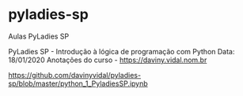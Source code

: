 # pyladies-sp
Aulas PyLadies SP

PyLadies SP - Introdução à lógica de programação com Python
Data: 18/01/2020
Anotações do curso - https://daviny.vidal.nom.br

https://github.com/davinyvidal/pyladies-sp/blob/master/python_1_PyladiesSP.ipynb
